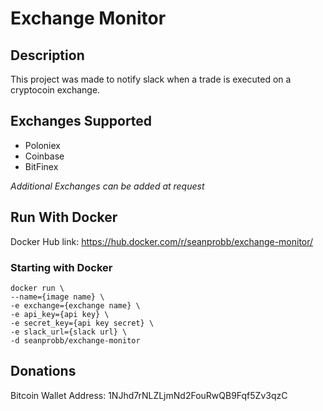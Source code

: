 # Exchange Monitor

## Description

This project was made to notify slack when a trade is executed on a cryptocoin exchange.

## Exchanges Supported

* Poloniex
* Coinbase
* BitFinex

*Additional Exchanges can be added at request*

## Run With Docker

Docker Hub link: https://hub.docker.com/r/seanprobb/exchange-monitor/

### Starting with Docker
    docker run \
    --name={image name} \
    -e exchange={exchange name} \
    -e api_key={api key} \
    -e secret_key={api key secret} \
    -e slack_url={slack url} \
    -d seanprobb/exchange-monitor
    
## Donations

Bitcoin Wallet Address: 1NJhd7rNLZLjmNd2FouRwQB9Fqf5Zv3qzC
    
    
    